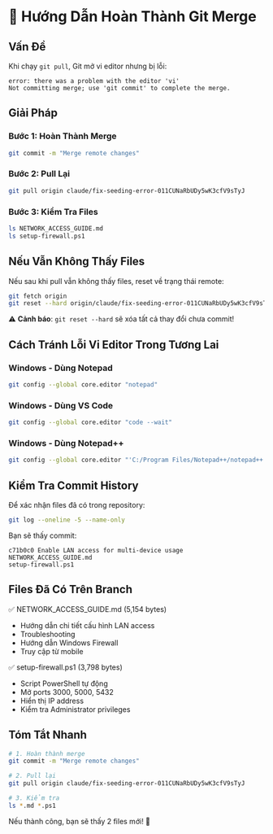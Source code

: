 # 🔧 Hướng Dẫn Hoàn Thành Git Merge

## Vấn Đề
Khi chạy `git pull`, Git mở vi editor nhưng bị lỗi:
```
error: there was a problem with the editor 'vi'
Not committing merge; use 'git commit' to complete the merge.
```

## Giải Pháp

### Bước 1: Hoàn Thành Merge
```bash
git commit -m "Merge remote changes"
```

### Bước 2: Pull Lại
```bash
git pull origin claude/fix-seeding-error-011CUNaRbUDy5wK3cfV9sTyJ
```

### Bước 3: Kiểm Tra Files
```bash
ls NETWORK_ACCESS_GUIDE.md
ls setup-firewall.ps1
```

## Nếu Vẫn Không Thấy Files

Nếu sau khi pull vẫn không thấy files, reset về trạng thái remote:

```bash
git fetch origin
git reset --hard origin/claude/fix-seeding-error-011CUNaRbUDy5wK3cfV9sTyJ
```

⚠️ **Cảnh báo**: `git reset --hard` sẽ xóa tất cả thay đổi chưa commit!

## Cách Tránh Lỗi Vi Editor Trong Tương Lai

### Windows - Dùng Notepad
```bash
git config --global core.editor "notepad"
```

### Windows - Dùng VS Code
```bash
git config --global core.editor "code --wait"
```

### Windows - Dùng Notepad++
```bash
git config --global core.editor "'C:/Program Files/Notepad++/notepad++.exe' -multiInst -notabbar -nosession -noPlugin"
```

## Kiểm Tra Commit History

Để xác nhận files đã có trong repository:
```bash
git log --oneline -5 --name-only
```

Bạn sẽ thấy commit:
```
c71b0c0 Enable LAN access for multi-device usage
NETWORK_ACCESS_GUIDE.md
setup-firewall.ps1
```

## Files Đã Có Trên Branch

✅ NETWORK_ACCESS_GUIDE.md (5,154 bytes)
- Hướng dẫn chi tiết cấu hình LAN access
- Troubleshooting
- Hướng dẫn Windows Firewall
- Truy cập từ mobile

✅ setup-firewall.ps1 (3,798 bytes)
- Script PowerShell tự động
- Mở ports 3000, 5000, 5432
- Hiển thị IP address
- Kiểm tra Administrator privileges

## Tóm Tắt Nhanh

```bash
# 1. Hoàn thành merge
git commit -m "Merge remote changes"

# 2. Pull lại
git pull origin claude/fix-seeding-error-011CUNaRbUDy5wK3cfV9sTyJ

# 3. Kiểm tra
ls *.md *.ps1
```

Nếu thành công, bạn sẽ thấy 2 files mới! 🎉
